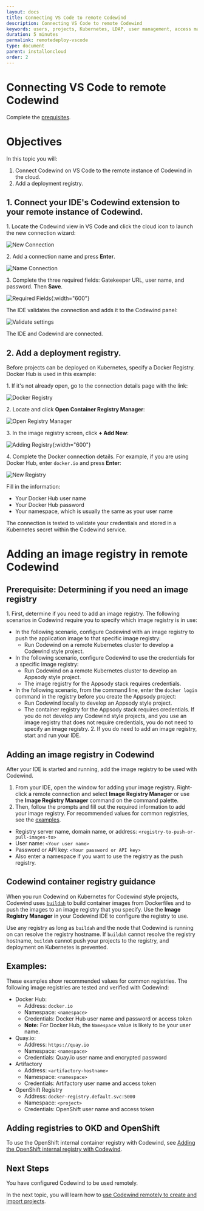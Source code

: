 ```yaml
---
layout: docs
title: Connecting VS Code to remote Codewind
description: Connecting VS Code to remote Codewind
keywords: users, projects, Kubernetes, LDAP, user management, access management, login, deployment, pod, security, securing cloud connection, remote deployment of Codewind
duration: 5 minutes
permalink: remotedeploy-vscode
type: document
parent: installoncloud
order: 2
---
```


# Connecting VS Code to remote Codewind

Complete the [prequisites](./remote-codewind-overview.html). 

# Objectives

In this topic you will:
1. Connect Codewind on VS Code to the remote instance of Codewind in the cloud. 
2. Add a deployment registry.

## 1. Connect your IDE's Codewind extension to your remote instance of Codewind.

1\. Locate the Codewind view in VS Code and click the cloud icon to launch the new connection wizard:

![New Connection](./images/remotevs/newConnection.png)

2\. Add a connection name and press **Enter**.

![Name Connection](./images/remotevs/connectionName.png)

3\. Complete the three required fields: Gatekeeper URL, user name, and password. Then **Save**.

![Required Fields](./images/remotevs/connectionCreds.png){:width="600"}

The IDE validates the connection and adds it to the Codewind panel:

![Validate settings](./images/remotevs/connectionAdded.png)

The IDE and Codewind are connected.

## 2. Add a deployment registry.

Before projects can be deployed on Kubernetes, specify a Docker Registry. Docker Hub is used in this example: 

1\. If it's not already open, go to the connection details page with the link:

![Docker Registry](./images/remotevs/connectionSettings.png)

2\. Locate and click **Open Container Registry Manager**:

![Open Registry Manager](./images/remotevs/registryManager.png)

3\. In the image registry screen, click **+ Add New**:

![Adding Registry](./images/remotevs/ImageRegistries.png){:width="600"}

4\. Complete the Docker connection details. For example, if you are using Docker Hub, enter `docker.io` and press **Enter**:

![New Registry](./images/remotevs/newReg1.png)

Fill in the information:
- Your Docker Hub user name
- Your Docker Hub password
- Your namespace, which is usually the same as your user name

The connection is tested to validate your credentials and stored in a Kubernetes secret within the Codewind service.

# Adding an image registry in remote Codewind

## Prerequisite: Determining if you need an image registry 
1\. First, determine if you need to add an image registry. The following scenarios in Codewind require you to specify which image registry is in use:
- In the following scenario, configure Codewind with an image registry to push the application image to that specific image registry:
    - Run Codewind on a remote Kubernetes cluster to develop a Codewind style project.
- In the following scenario, configure Codewind to use the credentials for a specific image registry:
    - Run Codewind on a remote Kubernetes cluster to develop an Appsody style project.
    - The image registry for the Appsody stack requires credentials.
- In the following scenario, from the command line, enter the `docker login` command in the registry before you create the Appsody project:
    - Run Codewind locally to develop an Appsody style project.
    - The container registry for the Appsody stack requires credentials. 
If you do not develop any Codewind style projects, and you use an image registry that does not require credentials, you do not need to specify an image registry.
2\. If you do need to add an image registry, start and run your IDE.

## Adding an image registry in Codewind
After your IDE is started and running, add the image registry to be used with Codewind.
1. From your IDE, open the window for adding your image registry. Right-click a remote connection and select **Image Registry Manager** or use the **Image Registry Manager** command on the command palette.
2. Then, follow the prompts and fill out the required information to add your image registry. For recommended values for common registries, see the [examples](#examples).
  - Registry server name, domain name, or address: `<registry-to-push-or-pull-images-to>`
  - User name: `<Your user name>`
  - Password or API key: `<Your password or API key>`
  - Also enter a namespace if you want to use the registry as the push registry.

## Codewind container registry guidance
When you run Codewind on Kubernetes for Codewind style projects, Codewind uses [`buildah`](https://github.com/containers/buildah) to build container images from Dockerfiles and to push the images to an image registry that you specify. Use the **Image Registry Manager** in your Codewind IDE to configure the registry to use. 

Use any registry as long as `buildah` and the node that Codewind is running on can resolve the registry hostname. If `buildah` cannot resolve the registry hostname, `buildah` cannot push your projects to the registry, and deployment on Kubernetes is prevented.

## Examples:
These examples show recommended values for common registries. The following image registries are tested and verified with Codewind:
- Docker Hub:
    - Address: `docker.io`
    - Namespace: `<namespace>`
    - Credentials: Docker Hub user name and password or access token
    - **Note:** For Docker Hub, the `Namespace` value is likely to be your user name. 
- Quay.io:
    - Address: `https://quay.io`
    - Namespace: `<namespace>`
    - Credentials: Quay.io user name and encrypted password
- Artifactory
    - Address: `<artifactory-hostname>`
    - Namespace: `<namespace>`
    - Credentials: Artifactory user name and access token
- OpenShift Registry
    - Address: `docker-registry.default.svc:5000`
    - Namespace: `<project>`
    - Credentials: OpenShift user name and access token

## Adding registries to OKD and OpenShift
To use the OpenShift internal container registry with Codewind, see [Adding the OpenShift internal registry with Codewind](openshiftregistry.html).

## Next Steps

You have configured Codewind to be used remotely. 

In the next topic, you will learn how to [use Codewind remotely to create and import projects](./remotedeploy-projects-vscode.html).